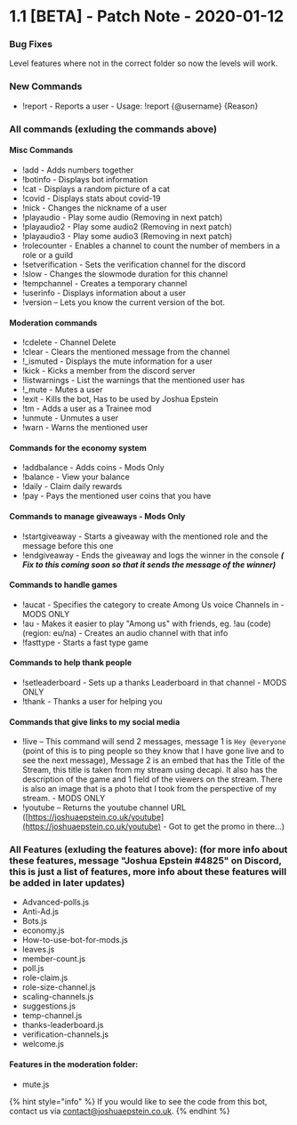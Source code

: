 # 1.1 \[BETA\] - Patch Note - 2020-01-12

### Bug Fixes

Level features where not in the correct folder so now the levels will work.

### New Commands

* !report - Reports a user - Usage: !report {@username} {Reason}

### All commands \(exluding the commands above\)

#### Misc Commands

* !add - Adds numbers together
* !botinfo - Displays bot information
* !cat - Displays a random picture of a cat
* !covid - Displays stats about covid-19
* !nick - Changes the nickname of a user
* !playaudio - Play some audio \(Removing in next patch\)
* !playaudio2 - Play some audio2 \(Removing in next patch\)
* !playaudio3 - Play some audio3 \(Removing in next patch\)
* !rolecounter - Enables a channel to count the number of members in a role or a guild
* !setverification - Sets the verification channel for the discord
* !slow - Changes the slowmode duration for this channel
* !tempchannel - Creates a temporary channel
* !userinfo - Displays information about a user
* !version – Lets you know the current version of the bot.

#### Moderation commands

* !cdelete - Channel Delete
* !clear - Clears the mentioned message from the channel
* !\_ismuted - Displays the mute information for a user
* !kick - Kicks a member from the discord server
* !listwarnings - List the warnings that the mentioned user has
* !\_mute - Mutes a user
* !exit - Kills the bot, Has to be used by Joshua Epstein
* !tm - Adds a user as a Trainee mod
* !unmute - Unmutes a user
* !warn - Warns the mentioned user

#### Commands for the economy system

* !addbalance - Adds coins - Mods Only
* !balance - View your balance
* !daily - Claim daily rewards
* !pay - Pays the mentioned user coins that you have

#### Commands to manage giveaways - Mods Only

* !startgiveaway - Starts a giveaway with the mentioned role and the message before this one
* !endgiveaway - Ends the giveaway and logs the winner in the console _**\( Fix to this coming soon so that it sends the message of the winner\)**_

#### Commands to handle games

* !aucat - Specifies the category to create Among Us voice Channels in - MODS ONLY
* !au - Makes it easier to play "Among us" with friends, eg. !au \(code\) \(region: eu/na\) - Creates an audio channel with that info
* !fasttype - Starts a fast type game

#### Commands to help thank people

* !setleaderboard - Sets up a thanks Leaderboard in that channel - MODS ONLY
* !thank - Thanks a user for helping you

#### Commands that give links to my social media

* !live – This command will send 2 messages, message 1 is `Hey @everyone` \(point of this is to ping people so they know that I have gone live and to see the next message\), Message 2 is an embed that has the Title of the Stream, this title is taken from my stream using decapi. It also has the description of the game and 1 field of the viewers on the stream. There is also an image that is a photo that I took from the perspective of my stream. - MODS ONLY
* !youtube – Returns the youtube channel URL \([https://joshuaepstein.co.uk/youtube](https://joshuaepstein.co.uk/youtube) - Got to get the promo in there…\)



### All Features \(exluding the features above\): \(for more info about these features, message "Joshua Epstein \#4825" on Discord, this is just a list of features, more info about these features will be added in later updates\)

* Advanced-polls.js
* Anti-Ad.js
* Bots.js
* economy.js
* How-to-use-bot-for-mods.js
* leaves.js
* member-count.js
* poll.js
* role-claim.js
* role-size-channel.js
* scaling-channels.js
* suggestions.js
* temp-channel.js
* thanks-leaderboard.js
* verification-channels.js
* welcome.js

#### Features in the moderation folder:

* mute.js

{% hint style="info" %}
If you would like to see the code from this bot, contact us via contact@joshuaepstein.co.uk.
{% endhint %}



